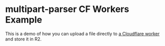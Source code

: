 # multipart-parser CF Workers Example

This is a demo of how you can upload a file directly to [a Cloudflare worker](https://developers.cloudflare.com/workers/) and store it in R2.

